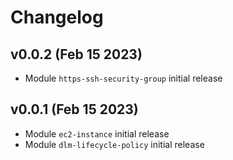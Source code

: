 # Changelog

## v0.0.2 (Feb 15 2023)

* Module `https-ssh-security-group` initial release


## v0.0.1 (Feb 15 2023)

* Module `ec2-instance` initial release
* Module `dlm-lifecycle-policy` initial release
